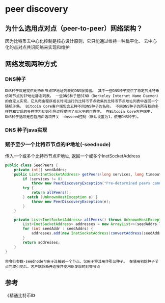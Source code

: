 # peer discovery

## 为什么选用点对点（peer-to-peer）网络架构？

因为比特币去中心化控制是核心设计原则，它只能通过维持一种扁平化、 去中心化的点对点共识网络来实现和维护

## 网络发现两种方式

### DNS种子

```text
DNS种子就是提供比特币节点IP地址列表的DNS服务器。 其中一些DNS种子提供了稳定的比特币侦听节点的IP地址静态列表。 一些DNS种子是BIND（Berkeley Internet Name Daemon）的自定义实现，它从爬虫程序或长时间运行的比特币节点收集的比特币节点地址列表中返回一个随机子集。 Bitcoin Core客户端包含五种不同DNS种子的名称。 不同DNS种子的所有权的多样性和实现的多样性为初始引导过程提供了高水平的可靠性。 在Bitcoin Core客户端中，DNS种子选项是否启用由选项开关 -dnsseed控制（默认设置为1，使用DNS种子）。
```
### DNS 种子java实现


### 赋予至少一个比特币节点的IP地址(-seednode)

传入一个或多个比特币节点IP地址, 返回一个或多个InetSocketAddress

```java
public class SeedPeers {
    private int[] seedAddrs;
    public List<InetSocketAddress> getPeers(long services, long timeoutValue, TimeUnit timeoutUnit) throws PeerDiscoveryException {
        if (services != 0)
            throw new PeerDiscoveryException("Pre-determined peers cannot be filtered by services: " + services);
        try {
            return allPeers();
        } catch (UnknownHostException e) {
            throw new PeerDiscoveryException(e);
        }
    }

    private List<InetSocketAddress> allPeers() throws UnknownHostException {
        List<InetSocketAddress> addresses = new ArrayList<>(seedAddrs.length);
        for (int seedAddr : seedAddrs) {
            addresses.add(new InetSocketAddress(convertAddress(seedAddr), params.getPort()));
        }
        return addresses;
    }
}

```

```text
命令行参数-seednode可用于连接到一个节点，仅用于将其用作引见种子。 在使用初始种子节点完成引见后，客户端将断开连接并使用新发现的对等节点
```


## 参考
《精通比特币II》
